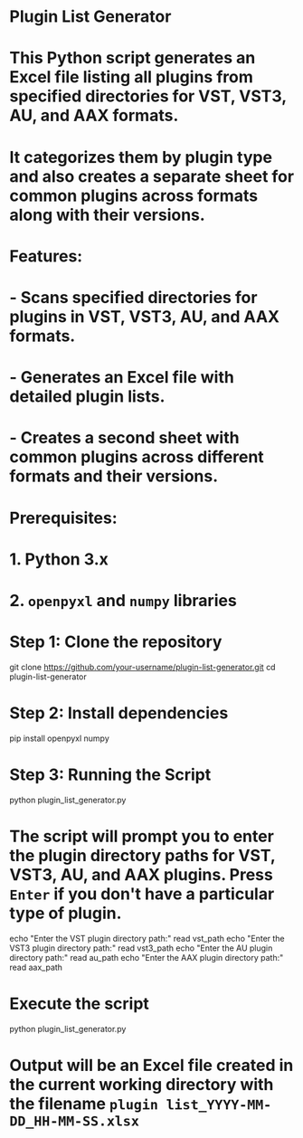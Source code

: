 # Plugin List Generator

# This Python script generates an Excel file listing all plugins from specified directories for VST, VST3, AU, and AAX formats. 
# It categorizes them by plugin type and also creates a separate sheet for common plugins across formats along with their versions.

# Features:
# - Scans specified directories for plugins in VST, VST3, AU, and AAX formats.
# - Generates an Excel file with detailed plugin lists.
# - Creates a second sheet with common plugins across different formats and their versions.

# Prerequisites:
# 1. Python 3.x
# 2. `openpyxl` and `numpy` libraries

# Step 1: Clone the repository
git clone https://github.com/your-username/plugin-list-generator.git
cd plugin-list-generator

# Step 2: Install dependencies
pip install openpyxl numpy

# Step 3: Running the Script
python plugin_list_generator.py

# The script will prompt you to enter the plugin directory paths for VST, VST3, AU, and AAX plugins. Press `Enter` if you don't have a particular type of plugin.
echo "Enter the VST plugin directory path:"
read vst_path
echo "Enter the VST3 plugin directory path:"
read vst3_path
echo "Enter the AU plugin directory path:"
read au_path
echo "Enter the AAX plugin directory path:"
read aax_path

# Execute the script
python plugin_list_generator.py

# Output will be an Excel file created in the current working directory with the filename `plugin list_YYYY-MM-DD_HH-MM-SS.xlsx`
